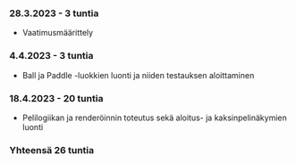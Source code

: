 ### 28.3.2023 - 3 tuntia
- Vaatimusmäärittely

### 4.4.2023 - 3 tuntia
- Ball ja Paddle -luokkien luonti ja niiden testauksen aloittaminen

### 18.4.2023 - 20 tuntia
- Pelilogiikan ja renderöinnin toteutus sekä aloitus- ja kaksinpelinäkymien luonti

### Yhteensä 26 tuntia

